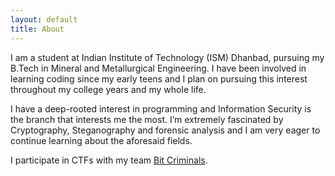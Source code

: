 ```yaml
---
layout: default
title: About
---
```


I am a student at Indian Institute of Technology (ISM) Dhanbad, pursuing my B.Tech in Mineral and Metallurgical Engineering. I have been involved in learning coding since my early teens and I plan on pursuing this interest throughout my college years and my whole life.

I have a deep-rooted interest in programming and Information Security is the branch that interests me the most. I’m extremely fascinated by Cryptography, Steganography and forensic analysis and I am very eager to continue learning about the aforesaid fields.

I participate in CTFs with my team [Bit Criminals](https://bitcriminals.github.io/). 



